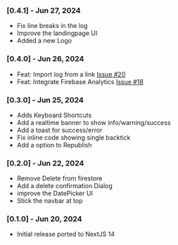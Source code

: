 ### [0.4.1] - Jun 27, 2024

- Fix line breaks in the log
- Improve the landingpage UI
- Added a new Logo

### [0.4.0] - Jun 26, 2024

- Feat: Import log from a link [Issue #20](https://github.com/maheshmnj/pastelog/issues/20)
- Feat: Integrate Firebase Analytics [Issue #18](https://github.com/maheshmnj/pastelog/issues/18)

### [0.3.0] - Jun 25, 2024

- Adds Keyboard Shortcuts
- Add a realtime banner to show info/warning/success
- Add a toast for success/error
- Fix inline code showing single backtick
- Add a option to Republish

### [0.2.0] - Jun 22, 2024

- Remove Delete from firestore
- Add a delete confirmation Dialog
- improve the DatePicker UI
- Stick the navbar at top

### [0.1.0] - Jun 20, 2024

- Initial release ported to NextJS 14
